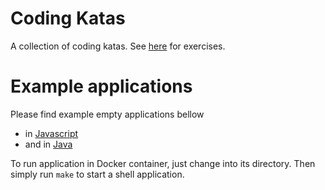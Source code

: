 # Coding Katas
A collection of coding katas. See [here][exercises] for exercises.

# Example applications

Please find example empty applications bellow

- in [Javascript][js]
- and in [Java][java]

To run application in Docker container, just change into its directory.
Then simply run `make` to start a shell application.

[exercises]: ./exercises/
[js]: ./js/
[java]: ./java/
